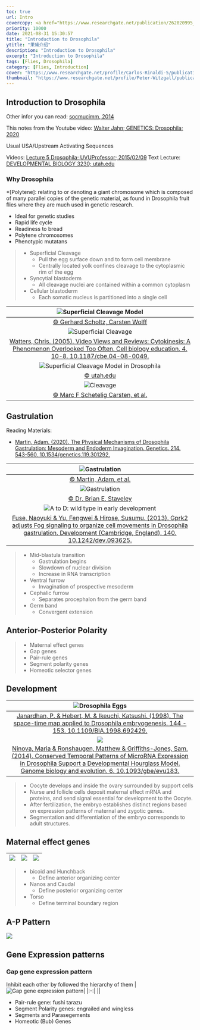 ```yaml
---
toc: true
url: Intro
covercopy: <a href="https://www.researchgate.net/publication/262020995_Tissue-specific_direct_microtransfer_of_nanomaterials_into_Drosophila_embryos_as_a_versatile_in_vivo_test_bed_for_nanomaterial_toxicity_assessment">© Sasha M Vega Alvarez, et al.</a>
priority: 10000
date: 2021-08-31 15:30:57
title: "Introduction to Drosophila"
ytitle: "果蝇介绍"
description: "Introduction to Drosophila"
excerpt: "Introduction to Drosophila"
tags: [Flies, Drosophila]
category: [Flies, Introduction]
cover: "https://www.researchgate.net/profile/Carlos-Rinaldi-5/publication/262020995/figure/fig1/AS:613984990396433@1523396837556/Drosophila-life-cycle-Notes-all-stages-of-the-Drosophila-life-cycle-are-readily.png"
thumbnail: "https://www.researchgate.net/profile/Peter-Witzgall/publication/230554616/figure/fig1/AS:746407300460547@1554968776346/Drosophila-melanogaster-fruit-flies-mating-on-a-fermenting-grape-berry-Photograph_Q640.jpg"
---
```


## Introduction to Drosophila

Other infor you can read: [socmucimm, 2014](https://www.socmucimm.org/news-media/an-introduction-to-drosophila-melanogaster/)

This notes from the Youtube video: [Walter Jahn; GENETICS: Drosophila; 2020](https://www.youtube.com/playlist?list=PLAC62B8AF32A802F6)

Usual
USA/Upstream Activating Sequences


Videos: [Lecture 5 Drosophila;  UVUProfessor; 2015/02/09](https://www.youtube.com/watch?v=b54DlD0oSR0&list=WL&index=18&t=34s)
Text Lecture: [DEVELOPMENTAL BIOLOGY 3230; utah.edu](https://bastiani.biology.utah.edu/courses/3230/db%20lecture/lectures/a9FlyMaternal.html)

### Why Drosophila

*[Polytene]: relating to or denoting a giant chromosome which is composed of many parallel copies of the genetic material, as found in Drosophila fruit flies where they are much used in genetic research.

- Ideal for genetic studies
- Rapid life cycle
- Readiness to bread
- Polytene chromosomes
- Phenotypic mutatans

>- Superficial Cleavage
>   - Pull the egg surface down and to form cell membrane
>   - Centrally located yolk confines cleavage to the cytoplasmic rim of the egg
>- Syncytial blastoderm
>   - All cleavage nuclei are contained within a common cytoplasm
>- Cellular blastoderm
>   - Each somatic nucleus is partitioned into a single cell


|![Superficial Cleavage Model](https://www.researchgate.net/profile/Carsten-Wolff/publication/269079055/figure/fig2/AS:667784681881606@1536223683575/Schematic-representation-of-cleavage-modes-a-A-generalized-meroblastic-cleavage-of-the.png)|
|:-:|
|[&copy; Gerhard Scholtz, Carsten Wolff](https://www.researchgate.net/figure/Schematic-representation-of-cleavage-modes-a-A-generalized-meroblastic-cleavage-of-the_fig2_269079055)|
|![Superficial Cleavage](https://www.researchgate.net/profile/Chris-Watters-3/publication/7987161/figure/fig4/AS:277756941225990@1443233823335/Confocal-fluorescent-images-of-labeled-nuclei-in-an-early-Drosophila-embryo-during-the.png)|
|[Watters, Chris. (2005). Video Views and Reviews: Cytokinesis: A Phenomenon Overlooked Too Often. Cell biology education. 4. 10-8. 10.1187/cbe.04-08-0049. ](https://www.researchgate.net/publication/7987161_Video_Views_and_Reviews_Cytokinesis_A_Phenomenon_Overlooked_Too_Often)|
|![Superficial Cleavage Model in Drosophila](https://bastiani.biology.utah.edu/courses/3230/db%20lecture/lectures/cleavage/flyCleav.jpg)|
|[&copy; utah.edu](https://bastiani.biology.utah.edu/courses/3230/db%20lecture/lectures/cleavage/?C=M;O=A)|
|![Cleavage](https://www.researchgate.net/profile/Marc-Schetelig/publication/226034448/figure/fig1/AS:669991762411520@1536749892095/Superficial-cleavage-during-insect-development-Comparison-of-the-cellularization-of.png)|
|[&copy; Marc F Schetelig Carsten, et al.](https://www.researchgate.net/figure/Superficial-cleavage-during-insect-development-Comparison-of-the-cellularization-of_fig1_226034448)|

## Gastrulation
Reading Materials:
- [Martin, Adam. (2020). The Physical Mechanisms of Drosophila Gastrulation: Mesoderm and Endoderm Invagination. Genetics. 214. 543-560. 10.1534/genetics.119.301292.](https://www.researchgate.net/publication/339699332_The_Physical_Mechanisms_of_Drosophila_Gastrulation_Mesoderm_and_Endoderm_Invagination)

|![Gastrulation](https://www.researchgate.net/publication/339699332/figure/fig1/AS:865539022942208@1583371992352/Drosophila-gastrulation-overview-A-Flow-chart-showing-the-regulation-of-cell-shape.jpg)|
|:-:|
|[&copy; Martin, Adam, et al.](https://www.researchgate.net/publication/339699332_The_Physical_Mechanisms_of_Drosophila_Gastrulation_Mesoderm_and_Endoderm_Invagination)|
|![Gastrulation](https://www.mun.ca/biology/desmid/brian/BIOL3530/DEVO_02/ch02f03.jpg)|
|[&copy; Dr. Brian E. Staveley](https://www.mun.ca/biology/desmid/brian/BIOL3530/DEVO_02/devo_02.html)|
|![A to D: wild type in early development](https://www.researchgate.net/profile/Susumu-Hirose/publication/256500855/figure/fig2/AS:601691808350217@1520465914584/SEM-analysis-of-Gprk2-mutant-embryos-A-C-SEM-images-of-wild-type-Drosophila-embryos-at.png)|
|[Fuse, Naoyuki & Yu, Fengwei & Hirose, Susumu. (2013). Gprk2 adjusts Fog signaling to organize cell movements in Drosophila gastrulation. Development (Cambridge, England). 140. 10.1242/dev.093625. ](https://www.researchgate.net/figure/SEM-analysis-of-Gprk2-mutant-embryos-A-C-SEM-images-of-wild-type-Drosophila-embryos-at_fig2_256500855)|
>- Mid-blastula transition
>   - Gastrulation begins
>   - Slowdown of nuclear division
>   - Increase in RNA transcription
>- Ventral furrow
>   - Invagination of prospective mesoderm
>- Cephalic furrow
>   - Separates procephalon from the germ band
>- Germ band
>   - Convergent extension


## Anterior-Posterior Polarity
>- Maternal effect genes
>- Gap genes
>- Pair-rule genes
>- Segment polarity genes
>- Homeotic selector genes

## Development

|![Drosophila Eggs](https://www.researchgate.net/profile/Katsushi-Ikeuchi/publication/3758424/figure/fig2/AS:335132926988289@1456913324807/Stage-12-Drosophila-embryo-with-labelled-parts.png)|
|:-:|
|[Janardhan, P. & Hebert, M. & Ikeuchi, Katsushi. (1998). The space-time map applied to Drosophila embryogenesis. 144 - 153. 10.1109/BIA.1998.692429. ](https://www.researchgate.net/publication/3758424_The_space-time_map_applied_to_Drosophila_embryogenesis)|
|![](https://www.researchgate.net/profile/Matthew-Ronshaugen/publication/267756774/figure/fig1/AS:614290172157954@1523469598086/Timing-of-events-during-the-first-16-h-of-Drosophila-virilis-development-a-h-compared.png)|
|[Ninova, Maria & Ronshaugen, Matthew & Griffiths-Jones, Sam. (2014). Conserved Temporal Patterns of MicroRNA Expression in Drosophila Support a Developmental Hourglass Model. Genome biology and evolution. 6. 10.1093/gbe/evu183. ](https://www.researchgate.net/publication/267756774_Conserved_Temporal_Patterns_of_MicroRNA_Expression_in_Drosophila_Support_a_Developmental_Hourglass_Model)|
> - Oocyte develops and inside the ovary surrounded by support cells
>- Nurse and follicle cells deposit maternal effect mRNA and proteins, and send signal essential for development to the Oocyte.
>- After fertilization, the embryo establishes distinct regions based on expression patterns of maternal and zygotic genes.
>- Segmentation and differentiation of the embryo corresponds to adult structures.

## Maternal effect genes
|![](https://player.slideplayer.com/34/8364820/data/images/img20.jpg)|![](https://player.slideplayer.com/34/8364820/data/images/img21.jpg)|![](https://player.slideplayer.com/34/8364820/data/images/img22.jpg)|
|:-|:-|:-|

>- bicoid and Hunchback
>   - Define anterior organizing center
>- Nanos and Caudal
>   - Define posterior organizing center
>- Torso
>   - Define terminal boundary region


## A-P Pattern

![](https://bastiani.biology.utah.edu/courses/3230/db%20lecture/lectures/FlyMaternal/Slide33.jpg)
## Gene Expression patterns

### Gap gene expression pattern

Inhibit each other by followed the hierarchy of them
|![Gap gene expression pattern](http://mol-biol4masters.masters.grkraj.org/html/Developmental_Biology1-Drosophila_files/image036.jpg)|
|:-:|
|[](http://mol-biol4masters.masters.grkraj.org/html/Developmental_Biology1-Drosophila.htm)|

- Pair-rule gene: fushi tarazu
- Segment Polarity genes: engrailed and wingless
- Segments and Parasegements
- Homeotic (Bub) Genes
